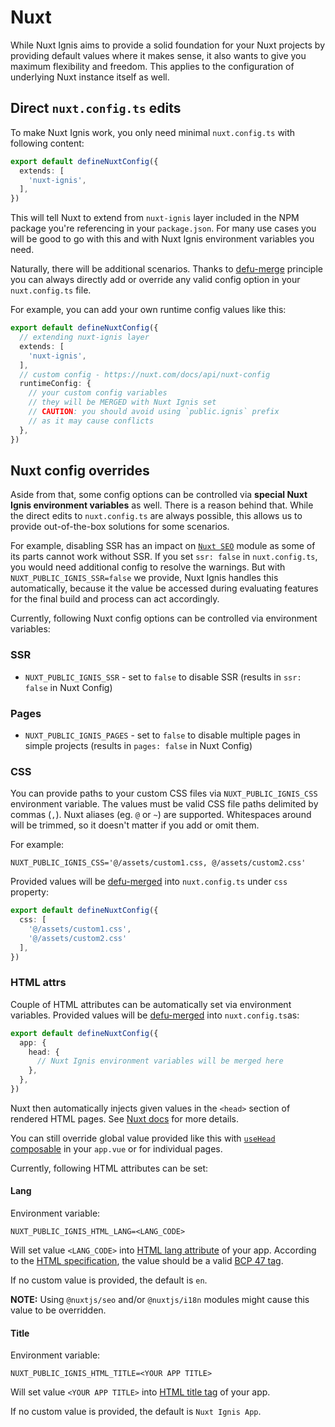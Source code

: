 # Nuxt

While Nuxt Ignis aims to provide a solid foundation for your Nuxt projects by providing default values where it makes sense, it also wants to give you maximum flexibility and freedom. This applies to the configuration of underlying Nuxt instance itself as well.

## Direct `nuxt.config.ts` edits

To make Nuxt Ignis work, you only need minimal `nuxt.config.ts` with following content:

```ts [nuxt.config.ts]
export default defineNuxtConfig({
  extends: [
    'nuxt-ignis',
  ],
})
```

This will tell Nuxt to extend from `nuxt-ignis` layer included in the NPM package you're referencing in your `package.json`. For many use cases you will be good to go with this and with Nuxt Ignis environment variables you need.

Naturally, there will be additional scenarios. Thanks to [defu-merge](/2-1-configuration.html#defu-merge) principle you can always directly add or override any valid config option in your `nuxt.config.ts` file.

For example, you can add your own runtime config values like this:

```ts [nuxt.config.ts]
export default defineNuxtConfig({
  // extending nuxt-ignis layer
  extends: [
    'nuxt-ignis',
  ],
  // custom config - https://nuxt.com/docs/api/nuxt-config
  runtimeConfig: {
    // your custom config variables
    // they will be MERGED with Nuxt Ignis set
    // CAUTION: you should avoid using `public.ignis` prefix 
    // as it may cause conflicts
  },
})
```

## Nuxt config overrides

Aside from that, some config options can be controlled via **special Nuxt Ignis environment variables** as well. There is a reason behind that. While the direct edits to `nuxt.config.ts` are always possible, this allows us to provide out-of-the-box solutions for some scenarios.

For example, disabling SSR has an impact on [`Nuxt SEO`](/3-7-features-utils.html#nuxt-seo) module as some of its parts cannot work without SSR. If you set `ssr: false` in `nuxt.config.ts`, you would need additional config to resolve the warnings. But with `NUXT_PUBLIC_IGNIS_SSR=false` we provide, Nuxt Ignis handles this automatically, because it the value be accessed during evaluating features for the final build and process can act accordingly.

Currently, following Nuxt config options can be controlled via environment variables:

### SSR

- `NUXT_PUBLIC_IGNIS_SSR` - set to `false` to disable SSR (results in `ssr: false` in Nuxt Config)

### Pages

- `NUXT_PUBLIC_IGNIS_PAGES` - set to `false` to disable multiple pages in simple projects (results in `pages: false` in Nuxt Config)

### CSS

You can provide paths to your custom CSS files via `NUXT_PUBLIC_IGNIS_CSS` environment variable. The values must be valid CSS file paths delimited by commas (`,`). Nuxt aliases (eg. `@` or `~`) are supported. Whitespaces around will be trimmed, so it doesn't matter if you add or omit them.

For example:

```[.env]
NUXT_PUBLIC_IGNIS_CSS='@/assets/custom1.css, @/assets/custom2.css'
```

Provided values will be [defu-merged](/2-1-configuration.html#defu-merge) into `nuxt.config.ts` under `css` property:

```ts [nuxt.config.ts]
export default defineNuxtConfig({
  css: [
    '@/assets/custom1.css',
    '@/assets/custom2.css'
  ],
})
```

### HTML attrs

Couple of HTML attributes can be automatically set via environment variables. Provided values will be [defu-merged](/2-1-configuration.html#defu-merge) into `nuxt.config.ts`as:

```ts [nuxt.config.ts]
export default defineNuxtConfig({
  app: {
    head: {
      // Nuxt Ignis environment variables will be merged here
    },
  },
})
```

Nuxt then automatically injects given values in the `<head>` section of rendered HTML pages. See [Nuxt docs](https://nuxt.com/docs/api/nuxt-config#head) for more details.

You can still override global value provided like this with [`useHead` composable](https://nuxt.com/docs/api/composables/use-head) in your `app.vue` or for individual pages.

Currently, following HTML attributes can be set:

#### Lang

Environment variable:

```[.env]
NUXT_PUBLIC_IGNIS_HTML_LANG=<LANG_CODE>
```

Will set value `<LANG_CODE>` into [HTML lang attribute](https://www.w3schools.com/tags/ref_language_codes.asp) of your app. According to the [HTML specification](https://html.spec.whatwg.org/multipage/dom.html#attr-lang), the value should be a valid [BCP 47 tag](https://www.rfc-editor.org/rfc/rfc5646.html).

If no custom value is provided, the default is `en`.

**NOTE:** Using `@nuxtjs/seo` and/or `@nuxtjs/i18n` modules might cause this value to be overridden.

#### Title

Environment variable:

```[.env]
NUXT_PUBLIC_IGNIS_HTML_TITLE=<YOUR APP TITLE>
```

Will set value `<YOUR APP TITLE>` into [HTML title tag](https://www.w3schools.com/tags/tag_title.asp) of your app.

If no custom value is provided, the default is `Nuxt Ignis App`.